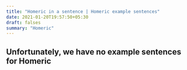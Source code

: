 ```yaml
---
title: "Homeric in a sentence | Homeric example sentences"
date: 2021-01-20T19:57:50+05:30
draft: falses
summary: "Homeric"
---
```

## Unfortunately, we have no example sentences for Homeric                 
